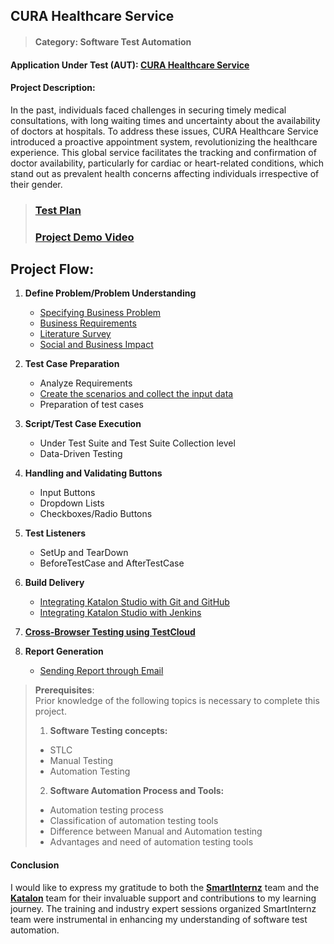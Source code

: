 
## CURA Healthcare Service

> #### Category: Software Test Automation

#### Application Under Test (AUT): [CURA Healthcare Service](https://katalon-demo-cura.herokuapp.com)

#### Project Description:

In the past, individuals faced challenges in securing timely medical consultations, with long waiting times and uncertainty about the availability of doctors at hospitals. To address these issues, CURA Healthcare Service introduced a proactive appointment system, revolutionizing the healthcare experience. This global service facilitates the tracking and confirmation of doctor availability, particularly for cardiac or heart-related conditions, which stand out as prevalent health concerns affecting individuals irrespective of their gender.

>  ### [Test Plan](https://github.com/smartinternz02/SI-GuidedProject-705189-1706291116/blob/main/Documents/Test%20Plan.pdf)
>  ### [Project Demo Video](https://drive.google.com/file/d/11hhXIscfJTgCr7rm6nMxd3BQDA_PMYBk/view?usp=sharing)

## Project Flow:

1. **Define Problem/Problem Understanding**
   - [Specifying Business Problem](https://github.com/smartinternz02/SI-GuidedProject-705189-1706291116/blob/main/Documents/Specifying%20Business%20Problem.pdf)
   - [Business Requirements](https://github.com/smartinternz02/SI-GuidedProject-705189-1706291116/blob/main/Documents/Business%20Requirements.pdf)
   - [Literature Survey](https://github.com/smartinternz02/SI-GuidedProject-705189-1706291116/blob/main/Documents/Literature%20Survey.pdf)
   - [Social and Business Impact](https://github.com/smartinternz02/SI-GuidedProject-705189-1706291116/blob/main/Documents/Social%20and%20Business%20Impact.pdf)

2. **Test Case Preparation**
   - Analyze Requirements
   - [Create the scenarios and collect the input data](https://github.com/smartinternz02/SI-GuidedProject-705189-1706291116/blob/main/Documents/Test%20Case%20Template.xlsx)
   - Preparation of test cases

3. **Script/Test Case Execution**
   - Under Test Suite and Test Suite Collection level
   - Data-Driven Testing

4. **Handling and Validating Buttons**
   - Input Buttons
   - Dropdown Lists
   - Checkboxes/Radio Buttons

5. **Test Listeners**
   - SetUp and TearDown
   - BeforeTestCase and AfterTestCase

6. **Build Delivery**
   - [Integrating Katalon Studio with Git and GitHub](https://github.com/smartinternz02/SI-GuidedProject-705189-1706291116/blob/main/Documents/Screenshots/Integration%20with%20Git%20and%20Jenkins/Git%20Integration%20Snapshot-1.png)
   - [Integrating Katalon Studio with Jenkins](https://github.com/smartinternz02/SI-GuidedProject-705189-1706291116/blob/main/Documents/Screenshots/Integration%20with%20Git%20and%20Jenkins/Jenkins%20Integration%20Snapshot-2.png)

7. **[Cross-Browser Testing using TestCloud](https://github.com/smartinternz02/SI-GuidedProject-705189-1706291116/tree/main/Documents/Screenshots/Cross-Browser%20Testing%20Using%20TestCloud)**

8. **Report Generation**
   - [Sending Report through Email](https://github.com/smartinternz02/SI-GuidedProject-705189-1706291116/tree/main/Documents/Screenshots/Sending%20Report%20through%20Email)


> **Prerequisites**:  
>  Prior knowledge of the following topics is necessary to complete this project.
> 1. **Software Testing concepts:**
>   - STLC
>   - Manual Testing
>   - Automation Testing
> 2. **Software Automation Process and Tools:**
>   - Automation testing process
>   - Classification of automation testing tools
>   - Difference between Manual and Automation testing
>   - Advantages and need of automation testing tools


#### Conclusion

I would like to express my gratitude to both the [**SmartInternz**](https://smartinternz.com) team and the [**Katalon**](https://katalon.com) team for their invaluable support and contributions to my learning journey. The training and industry expert sessions organized SmartInternz team were instrumental in enhancing my understanding of software test automation.
